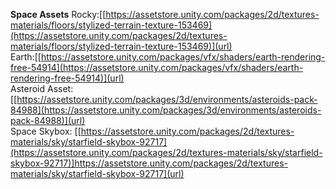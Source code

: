 **Space Assets**
Rocky:[[https://assetstore.unity.com/packages/2d/textures-materials/floors/stylized-terrain-texture-153469](https://assetstore.unity.com/packages/2d/textures-materials/floors/stylized-terrain-texture-153469)](url)<br>
Earth:[[https://assetstore.unity.com/packages/vfx/shaders/earth-rendering-free-54914](https://assetstore.unity.com/packages/vfx/shaders/earth-rendering-free-54914)](url)<br>
Asteroid Asset: [[https://assetstore.unity.com/packages/3d/environments/asteroids-pack-84988](https://assetstore.unity.com/packages/3d/environments/asteroids-pack-84988)](url)<br>
Space Skybox: [[https://assetstore.unity.com/packages/2d/textures-materials/sky/starfield-skybox-92717](https://assetstore.unity.com/packages/2d/textures-materials/sky/starfield-skybox-92717)]https://assetstore.unity.com/packages/2d/textures-materials/sky/starfield-skybox-92717](url)<br>

